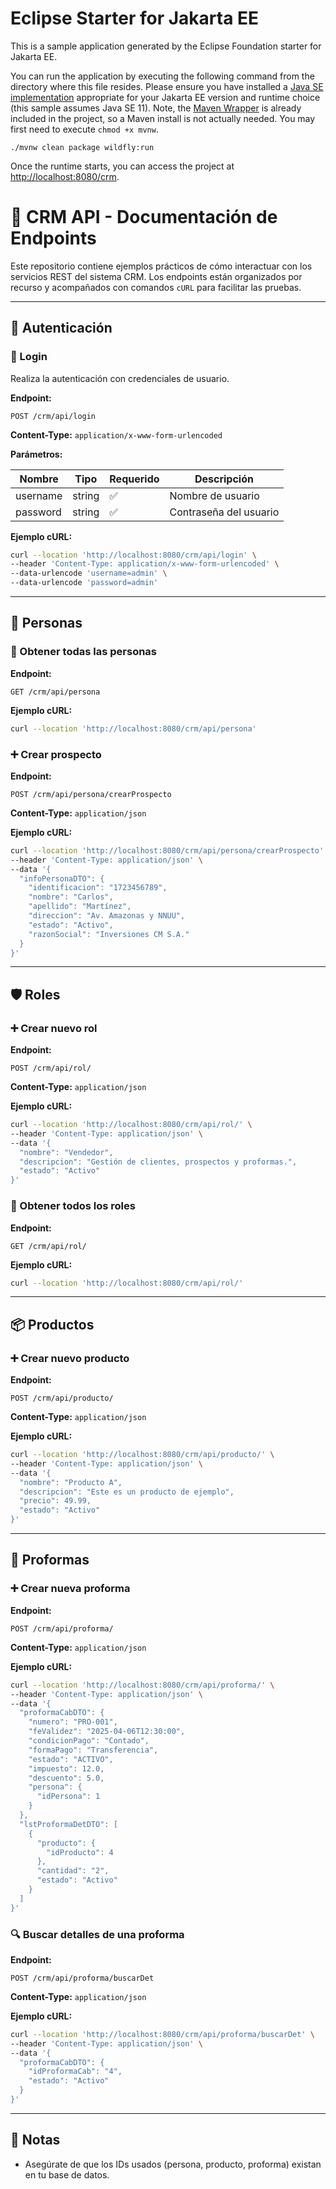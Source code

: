 # Eclipse Starter for Jakarta EE
This is a sample application generated by the Eclipse Foundation starter for Jakarta EE.

You can run the application by executing the following command from the directory where this file resides. 
Please ensure you have installed a [Java SE implementation](https://adoptium.net) appropriate for your 
Jakarta EE version and runtime choice (this sample assumes Java SE 11). Note, 
the [Maven Wrapper](https://maven.apache.org/wrapper/) is already included in the project, so a Maven install 
is not actually needed. You may first need to execute `chmod +x mvnw`.

```
./mvnw clean package wildfly:run
```

Once the runtime starts, you can access the project at [http://localhost:8080/crm](http://localhost:8080/crm).
# 📘 CRM API - Documentación de Endpoints

Este repositorio contiene ejemplos prácticos de cómo interactuar con los servicios REST del sistema CRM. Los endpoints están organizados por recurso y acompañados con comandos `cURL` para facilitar las pruebas.

---

## 🔐 Autenticación

### 🧾 Login

Realiza la autenticación con credenciales de usuario.

**Endpoint:**
```
POST /crm/api/login
```

**Content-Type:** `application/x-www-form-urlencoded`

**Parámetros:**

| Nombre   | Tipo     | Requerido | Descripción          |
|----------|----------|-----------|----------------------|
| username | string   | ✅        | Nombre de usuario    |
| password | string   | ✅        | Contraseña del usuario |

**Ejemplo cURL:**
```bash
curl --location 'http://localhost:8080/crm/api/login' \
--header 'Content-Type: application/x-www-form-urlencoded' \
--data-urlencode 'username=admin' \
--data-urlencode 'password=admin'
```

---

## 👤 Personas

### 📄 Obtener todas las personas

**Endpoint:**
```
GET /crm/api/persona
```

**Ejemplo cURL:**
```bash
curl --location 'http://localhost:8080/crm/api/persona'
```

### ➕ Crear prospecto

**Endpoint:**
```
POST /crm/api/persona/crearProspecto
```

**Content-Type:** `application/json`

**Ejemplo cURL:**
```bash
curl --location 'http://localhost:8080/crm/api/persona/crearProspecto' \
--header 'Content-Type: application/json' \
--data '{
  "infoPersonaDTO": {
    "identificacion": "1723456789",
    "nombre": "Carlos",
    "apellido": "Martínez",
    "direccion": "Av. Amazonas y NNUU",
    "estado": "Activo",
    "razonSocial": "Inversiones CM S.A."
  }
}'
```

---

## 🛡️ Roles

### ➕ Crear nuevo rol

**Endpoint:**
```
POST /crm/api/rol/
```

**Content-Type:** `application/json`

**Ejemplo cURL:**
```bash
curl --location 'http://localhost:8080/crm/api/rol/' \
--header 'Content-Type: application/json' \
--data '{
  "nombre": "Vendedor",
  "descripcion": "Gestión de clientes, prospectos y proformas.",
  "estado": "Activo"
}'
```

### 📄 Obtener todos los roles

**Endpoint:**
```
GET /crm/api/rol/
```

**Ejemplo cURL:**
```bash
curl --location 'http://localhost:8080/crm/api/rol/'
```

---

## 📦 Productos

### ➕ Crear nuevo producto

**Endpoint:**
```
POST /crm/api/producto/
```

**Content-Type:** `application/json`

**Ejemplo cURL:**
```bash
curl --location 'http://localhost:8080/crm/api/producto/' \
--header 'Content-Type: application/json' \
--data '{
  "nombre": "Producto A",
  "descripcion": "Este es un producto de ejemplo",
  "precio": 49.99,
  "estado": "Activo"
}'
```

---

## 📄 Proformas

### ➕ Crear nueva proforma

**Endpoint:**
```
POST /crm/api/proforma/
```

**Content-Type:** `application/json`

**Ejemplo cURL:**
```bash
curl --location 'http://localhost:8080/crm/api/proforma/' \
--header 'Content-Type: application/json' \
--data '{
  "proformaCabDTO": {
    "numero": "PRO-001",
    "feValidez": "2025-04-06T12:30:00",
    "condicionPago": "Contado",
    "formaPago": "Transferencia",
    "estado": "ACTIVO",
    "impuesto": 12.0,
    "descuento": 5.0,
    "persona": {
      "idPersona": 1
    }
  },
  "lstProformaDetDTO": [
    {
      "producto": {
        "idProducto": 4
      },
      "cantidad": "2",
      "estado": "Activo"
    }
  ]
}'
```

### 🔍 Buscar detalles de una proforma

**Endpoint:**
```
POST /crm/api/proforma/buscarDet
```

**Content-Type:** `application/json`

**Ejemplo cURL:**
```bash
curl --location 'http://localhost:8080/crm/api/proforma/buscarDet' \
--header 'Content-Type: application/json' \
--data '{
  "proformaCabDTO": {
    "idProformaCab": "4",
    "estado": "Activo"
  }
}'
```

---

## 📌 Notas

- Asegúrate de que los IDs usados (persona, producto, proforma) existan en tu base de datos.
